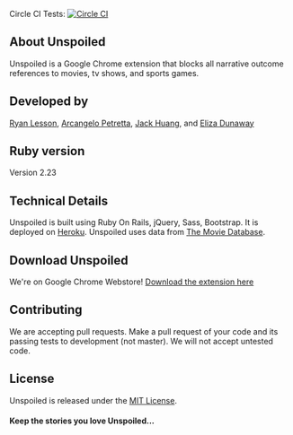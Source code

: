 Circle CI Tests: [![Circle CI](https://circleci.com/gh/nyc-copperheads-2016/unspoiled/tree/master.svg?style=svg)](https://circleci.com/gh/nyc-copperheads-2016/unspoiled/tree/master)

## About Unspoiled

Unspoiled is a Google Chrome extension that blocks all narrative outcome references to movies, tv shows, and sports games.

## Developed by
[Ryan Lesson](http://www.github.com/bigless27), [Arcangelo Petretta](http://www.github.com/arcpetretta), [Jack Huang](http://www.github.com/jackhuang7), and [Eliza Dunaway](http://www.github.com/elizaway)

## Ruby version
Version 2.23

## Technical Details
Unspoiled is built using Ruby On Rails, jQuery, Sass, Bootstrap. It is deployed on [Heroku](http://www.keepunspoiled.herokuapp.com). Unspoiled uses data from [The Movie Database](http://www.tmdb.org).

## Download Unspoiled
We're on Google Chrome Webstore!
[Download the extension here](https://chrome.google.com/webstore/detail/unspoiled/pblhldlobpbhdphhlminembljcpndmlk)

## Contributing
We are accepting pull requests.
Make a pull request of your code and its passing tests to development (not master). We will not accept untested code.

## License
Unspoiled is released under the [MIT License](http://www.opensource.org/licenses/MIT).

#### Keep the stories you love Unspoiled...
